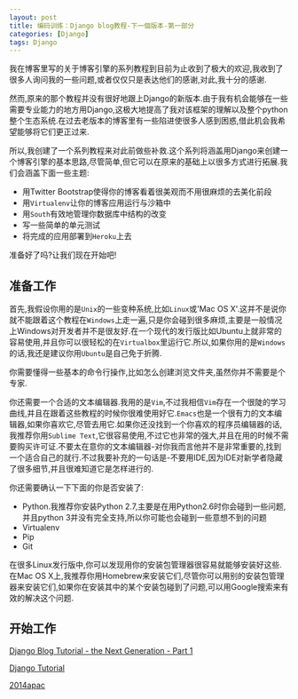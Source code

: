 ```yaml
---
layout: post
title: 编码训练：Django blog教程-下一個版本-第一部分
categories: [Django]
tags: Django
---
```


我在博客里写的关于博客引擎的系列教程到目前为止收到了极大的欢迎,我收到了很多人询问我的一些问题,或者仅仅只是表达他们的感谢,对此,我十分的感谢.

然而,原来的那个教程并没有很好地跟上Django的新版本.由于我有机会能够在一些需要专业能力的地方用Django,这极大地提高了我对该框架的理解以及整个python整个生态系统.在过去老版本的博客里有一些陷进使很多人感到困惑,借此机会我希望能够将它们更正过来.

所以,我创建了一个系列教程来对此前做些补救.这个系列将涵盖用Django来创建一个博客引擎的基本思路,尽管简单,但它可以在原来的基础上以很多方式进行拓展.我们会涵盖下面一些主题:

- 用Twitter Bootstrap使得你的博客看着很美观而不用很麻烦的去美化前段
- 用`Virtualenv`让你的博客应用运行与沙箱中
- 用`South`有效地管理你数据库中结构的改变
- 写一些简单的单元测试
- 将完成的应用部署到`Heroku`上去

准备好了吗?让我们现在开始吧!

## 准备工作

首先,我假设你用的是`Unix`的一些变种系统,比如`Linux`或'Mac OS X'.这并不是说你就不能跟着这个教程在`Windows`上走一遍,只是你会碰到很多麻烦,主要是一般情况上Windows对开发者并不是很友好.在一个现代的发行版比如Ubuntu上就非常的容易使用,并且你可以很轻松的在`Virtualbox`里运行它.所以,如果你用的是`Windows`的话,我还是建议你用`Ubuntu`是自己免于折腾.

你需要懂得一些基本的命令行操作,比如怎么创建浏览文件夹,虽然你并不需要是个专家.

你还需要一个合适的文本编辑器.我用的是`Vim`,不过我相信`Vim`存在一个很陡的学习曲线,并且在跟着这些教程的时候你很难使用好它.`Emacs`也是一个很有力的文本编辑器,如果你喜欢它,尽管去用它.如果你还没找到一个你喜欢的程序员编辑器的话,我推荐你用`Sublime Text`,它很容易使用,不过它也非常的强大,并且在用的时候不需要购买许可证.不要太在意你的文本编辑器-对你我而言他并不是非常重要的,找到一个适合自己的就行.不过我要补充的一句话是-不要用IDE,因为IDE对新学者隐藏了很多细节,并且很难知道它是怎样进行的.

你还需要确认一下下面的你是否安装了:

- Python.我推荐你安装Python 2.7,主要是在用Python2.6时你会碰到一些问题,并且python 3并没有完全支持,所以你可能也会碰到一些意想不到的问题
- Virtualenv
- Pip
- Git

在很多Linux发行版中,你可以发现用你的安装包管理器很容易就能够安装好这些.在Mac OS X上,我推荐你用Homebrew来安装它们,尽管你可以用别的安装包管理器来安装它们,如果你在安装其中的某个安装包碰到了问题,可以用Google搜索来有效的解决这个问题.

## 开始工作

[Django Blog Tutorial - the Next Generation - Part 1](http://matthewdaly.co.uk/blog/2013/12/28/django-blog-tutorial-the-next-generation-part-1/)

[Django Tutorial](http://daikeren.github.io/django_tutorial/)

[2014apac](https://tw.pycon.org/2014apac/zh/program/keynote-speakers/)